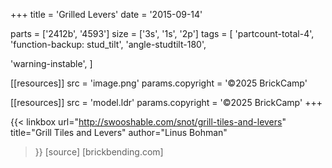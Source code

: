 +++
title = 'Grilled Levers'
date  = '2015-09-14'

parts = ['2412b', '4593']
size  = ['3s', '1s', '2p']
tags  = [
  'partcount-total-4',
  'function-backup: stud_tilt',
  'angle-studtilt-180',

  'warning-instable',
]

[[resources]]
src              = 'image.png'
params.copyright = '©2025 BrickCamp'

[[resources]]
src              = 'model.ldr'
params.copyright = '©2025 BrickCamp'
+++

{{< linkbox
    url="http://swooshable.com/snot/grill-tiles-and-levers"
    title="Grill Tiles and Levers"
    author="Linus Bohman"
>}}
  [source] [brickbending.com]
